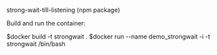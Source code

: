 strong-wait-till-listening (npm package)

Build and run the container:

$docker build -t strongwait .
$docker run --name demo_strongwait -i -t strongwait /bin/bash

